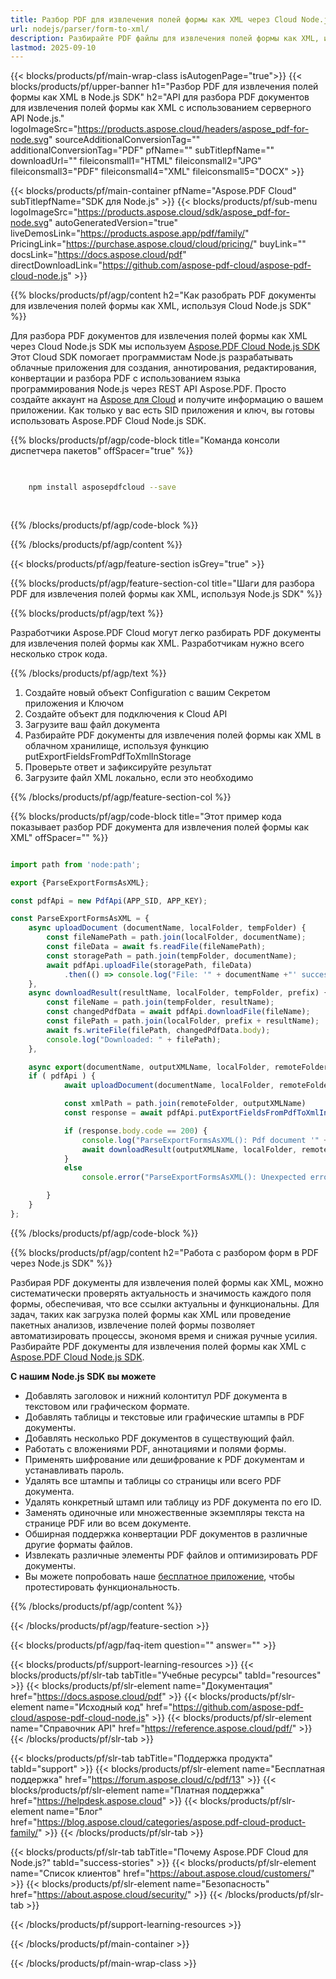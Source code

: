```yaml
---
title: Разбор PDF для извлечения полей формы как XML через Cloud Node.js SDK
url: nodejs/parser/form-to-xml/
description: Разбирайте PDF файлы для извлечения полей формы как XML, используя Aspose.PDF Cloud SDK для Node.js. Повышайте обнаруживаемость и индексирование.
lastmod: 2025-09-10
---
```


{{< blocks/products/pf/main-wrap-class isAutogenPage="true">}}
{{< blocks/products/pf/upper-banner h1="Разбор PDF для извлечения полей формы как XML в Node.js SDK" h2="API для разбора PDF документов для извлечения полей формы как XML с использованием серверного API Node.js." logoImageSrc="https://products.aspose.cloud/headers/aspose_pdf-for-node.svg" sourceAdditionalConversionTag="" additionalConversionTag="PDF" pfName="" subTitlepfName="" downloadUrl="" fileiconsmall1="HTML" fileiconsmall2="JPG" fileiconsmall3="PDF" fileiconsmall4="XML" fileiconsmall5="DOCX" >}}

{{< blocks/products/pf/main-container pfName="Aspose.PDF Cloud" subTitlepfName="SDK для Node.js" >}}
{{< blocks/products/pf/sub-menu logoImageSrc="https://products.aspose.cloud/sdk/aspose_pdf-for-node.svg"
autoGeneratedVersion="true"
liveDemosLink="https://products.aspose.app/pdf/family/" PricingLink="https://purchase.aspose.cloud/cloud/pricing/" buyLink="" docsLink="https://docs.aspose.cloud/pdf"  directDownloadLink="https://github.com/aspose-pdf-cloud/aspose-pdf-cloud-node.js" >}}

{{% blocks/products/pf/agp/content h2="Как разобрать PDF документы для извлечения полей формы как XML, используя Cloud Node.js SDK" %}}

Для разбора PDF документов для извлечения полей формы как XML через Cloud Node.js SDK мы используем
[Aspose.PDF Cloud Node.js SDK](https://products.aspose.cloud/pdf/nodejs/)
Этот Cloud SDK помогает программистам Node.js разрабатывать облачные приложения для создания, аннотирования, редактирования, конвертации и разбора PDF с использованием языка программирования Node.js через REST API Aspose.PDF. Просто создайте аккаунт на [Aspose для Cloud](https://dashboard.aspose.cloud/#/apps) и получите информацию о вашем приложении. Как только у вас есть SID приложения и ключ, вы готовы использовать Aspose.PDF Cloud Node.js SDK.

{{% blocks/products/pf/agp/code-block title="Команда консоли диспетчера пакетов" offSpacer="true" %}}

```bash

     
    npm install asposepdfcloud --save
     
     

```

{{% /blocks/products/pf/agp/code-block %}}

{{% /blocks/products/pf/agp/content %}}

{{< blocks/products/pf/agp/feature-section isGrey="true" >}}

{{% blocks/products/pf/agp/feature-section-col title="Шаги для разбора PDF для извлечения полей формы как XML, используя Node.js SDK" %}}

{{% blocks/products/pf/agp/text %}}

Разработчики Aspose.PDF Cloud могут легко разбирать PDF документы для извлечения полей формы как XML. Разработчикам нужно всего несколько строк кода.

{{% /blocks/products/pf/agp/text %}}

1. Создайте новый объект Configuration с вашим Секретом приложения и Ключом
1. Создайте объект для подключения к Cloud API
1. Загрузите ваш файл документа
1. Разбирайте PDF документы для извлечения полей формы как XML в облачном хранилище, используя функцию putExportFieldsFromPdfToXmlInStorage
1. Проверьте ответ и зафиксируйте результат
1. Загрузите файл XML локально, если это необходимо

{{% /blocks/products/pf/agp/feature-section-col %}}

{{% blocks/products/pf/agp/code-block title="Этот пример кода показывает разбор PDF документа для извлечения полей формы как XML" offSpacer="" %}}

```js

import path from 'node:path';

export {ParseExportFormsAsXML};

const pdfApi = new PdfApi(APP_SID, APP_KEY);

const ParseExportFormsAsXML = {
    async uploadDocument (documentName, localFolder, tempFolder) {
        const fileNamePath = path.join(localFolder, documentName);
        const fileData = await fs.readFile(fileNamePath);
        const storagePath = path.join(tempFolder, documentName);
        await pdfApi.uploadFile(storagePath, fileData)
            .then(() => console.log("File: '" + documentName +"' successfully uploaded."));
    },
    async downloadResult(resultName, localFolder, tempFolder, prefix) {
        const fileName = path.join(tempFolder, resultName);
        const changedPdfData = await pdfApi.downloadFile(fileName);
        const filePath = path.join(localFolder, prefix + resultName);
        await fs.writeFile(filePath, changedPdfData.body);
        console.log("Downloaded: " + filePath);
    },

    async export(documentName, outputXMLName, localFolder, remoteFolder) {
	if ( pdfApi ) {
            await uploadDocument(documentName, localFolder, remoteFolder);

            const xmlPath = path.join(remoteFolder, outputXMLName)
            const response = await pdfApi.putExportFieldsFromPdfToXmlInStorage( documentName, xmlPath, null, remoteFolder );

            if (response.body.code == 200) {
                console.log("ParseExportFormsAsXML(): Pdf document '" + documentName + "' form fields successfully exported to '" + outputXMLName + "' file!");
                await downloadResult(outputXMLName, localFolder, remoteFolder, "");
            }
            else
                console.error("ParseExportFormsAsXML(): Unexpected error!") 

        }
    }
};
```

{{% /blocks/products/pf/agp/code-block %}}

{{% blocks/products/pf/agp/content h2="Работа с разбором форм в PDF через Node.js SDK" %}}

Разбирая PDF документы для извлечения полей формы как XML, можно систематически проверять актуальность и значимость каждого поля формы, обеспечивая, что все ссылки актуальны и функциональны.​ Для задач, таких как загрузка полей формы как XML или проведение пакетных анализов, извлечение полей формы позволяет автоматизировать процессы, экономя время и снижая ручные усилия.
Разбирайте PDF документы для извлечения полей формы как XML с [Aspose.PDF Cloud Node.js SDK](https://products.aspose.cloud/pdf/nodejs/).

**С нашим Node.js SDK вы можете**

+ Добавлять заголовок и нижний колонтитул PDF документа в текстовом или графическом формате.
+ Добавлять таблицы и текстовые или графические штампы в PDF документы.
+ Добавлять несколько PDF документов в существующий файл.
+ Работать с вложениями PDF, аннотациями и полями формы.
+ Применять шифрование или дешифрование к PDF документам и устанавливать пароль.
+ Удалять все штампы и таблицы со страницы или всего PDF документа.
+ Удалять конкретный штамп или таблицу из PDF документа по его ID.
+ Заменять одиночные или множественные экземпляры текста на странице PDF или во всем документе.
+ Обширная поддержка конвертации PDF документов в различные другие форматы файлов.
+ Извлекать различные элементы PDF файлов и оптимизировать PDF документы.
+ Вы можете попробовать наше [бесплатное приложение](https://products.aspose.app/pdf/), чтобы протестировать функциональность.

{{% /blocks/products/pf/agp/content %}}

{{< /blocks/products/pf/agp/feature-section >}}

{{< blocks/products/pf/agp/faq-item question="" answer="" >}}

{{< blocks/products/pf/support-learning-resources >}}
{{< blocks/products/pf/slr-tab tabTitle="Учебные ресурсы" tabId="resources" >}}
{{< blocks/products/pf/slr-element name="Документация" href="https://docs.aspose.cloud/pdf" >}}
{{< blocks/products/pf/slr-element name="Исходный код" href="https://github.com/aspose-pdf-cloud/aspose-pdf-cloud-node.js" >}}
{{< blocks/products/pf/slr-element name="Справочник API" href="https://reference.aspose.cloud/pdf/" >}}
{{< /blocks/products/pf/slr-tab >}}

{{< blocks/products/pf/slr-tab tabTitle="Поддержка продукта" tabId="support" >}}
{{< blocks/products/pf/slr-element name="Бесплатная поддержка" href="https://forum.aspose.cloud/c/pdf/13" >}}
{{< blocks/products/pf/slr-element name="Платная поддержка" href="https://helpdesk.aspose.cloud" >}}
{{< blocks/products/pf/slr-element name="Блог" href="https://blog.aspose.cloud/categories/aspose.pdf-cloud-product-family/" >}}
{{< /blocks/products/pf/slr-tab >}}

{{< blocks/products/pf/slr-tab tabTitle="Почему Aspose.PDF Cloud для Node.js?" tabId="success-stories" >}}
{{< blocks/products/pf/slr-element name="Список клиентов" href="https://about.aspose.cloud/customers/" >}}
{{< blocks/products/pf/slr-element name="Безопасность" href="https://about.aspose.cloud/security/" >}}
{{< /blocks/products/pf/slr-tab >}}

{{< /blocks/products/pf/support-learning-resources >}}

{{< /blocks/products/pf/main-container >}}

{{< /blocks/products/pf/main-wrap-class >}}




